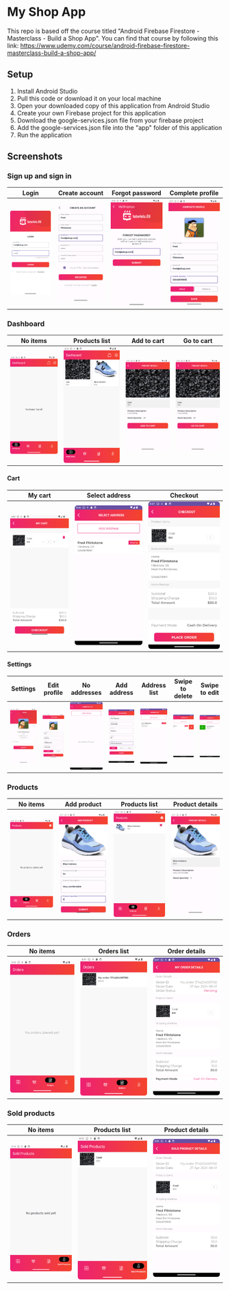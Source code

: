 # My Shop App

This repo is based off the course titled "Android Firebase Firestore - Masterclass - Build a Shop App". You can find that course by following this link: https://www.udemy.com/course/android-firebase-firestore-masterclass-build-a-shop-app/

## Setup

1. Install Android Studio
2. Pull this code or download it on your local machine
3. Open your downloaded copy of this application from Android Studio
4. Create your own Firebase project for this application
5. Download the google-services.json file from your firebase project
6. Add the google-services.json file into the "app" folder of this application
4. Run the application

## Screenshots

### Sign up and sign in

|Login|Create account|Forgot password|Complete profile|
|-|-|-|-|
|![Login](images/image-01.png)|![Create account](images/image-02.png)|![Forgot password](images/image-03.png)|![Complete profile](images/image-04.png)|

### Dashboard

|No items|Products list|Add to cart|Go to cart|
|-|-|-|-|
|![No items](images/image-05.png)|![Products list](images/image-19.png)|![Add to cart](images/image-20.png)|![Go to cart](images/image-21.png)|

#### Cart

|My cart|Select address|Checkout|
|-|-|-|
|![My cart](images/image-22.png)|![Select address](images/image-23.png)|![Checkout](images/image-24.png)|

#### Settings

|Settings|Edit profile|No addresses|Add address|Address list|Swipe to delete|Swipe to edit|
|-|-|-|-|-|-|-|
|![Settings](images/image-12.png)|![Edit profile](images/image-13.png)|![No addresses](images/image-14.png)|![Add address](images/image-15.png)|![Address list](images/image-16.png)|![Swipe to delete](images/image-17.png)|![Swipe to edit](images/image-18.png)|

### Products

|No items|Add product|Products list|Product details|
|-|-|-|-|
|![No items](images/image-06.png)|![Add product](images/image-09.png)|![Products list](images/image-10.png)|![Product details](images/image-11.png)|

### Orders

|No items|Orders list|Order details|
|-|-|-|
|![No items](images/image-07.png)|![Orders list](images/image-25.png)|![Order details](images/image-26.png)|

### Sold products

|No items|Products list|Product details|
|-|-|-|
|![No items](images/image-08.png)|![Products list](images/image-27.png)|![Product details](images/image-28.png)|